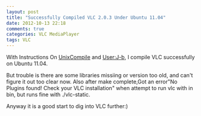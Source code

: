 ```yaml
---
layout: post
title: "Successfully Compiled VLC 2.0.3 Under Ubuntu 11.04"
date: 2012-10-13 22:18
comments: true
categories: VLC MediaPlayer 
tags: VLC
---
```

With Instructions On [UnixCompile](wiki.videolan.org/UnixCompile) and [User:J-b](wiki.videolan.org/User:J-b#VLC_configure_line), I compile VLC successfully on Ubuntu 11.04.

But trouble is there are some libraries missiing or version too old, and can't figure it out too clear now. Also after make complete,Got an error"No Plugins found! Check your VLC installation" when attempt to run vlc with in bin, but runs fine with ./vlc-static.

Anyway it is a good start to dig into VLC further:)
